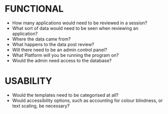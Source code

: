 # FUNCTIONAL

* How many applications would need to be reviewed in a session?
* What sort of data would need to be seen when reviewing an application?
* Where the data came from?
* What happens to the data post review?
* Will there need to be an admin control panel?
* What Platform will you be running the program on?
* Would the admin need access to the database?


# USABILITY

* Would the templates need to be categorised at all?
* Would accessibility options, such as accounting for colour blindness, or text scaling, be necessary?
